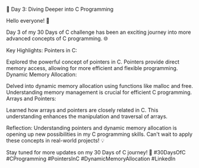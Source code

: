 🚀 Day 3: Diving Deeper into C Programming

Hello everyone! 👋

Day 3 of my 30 Days of C challenge has been an exciting journey into more advanced concepts of C programming. 🌐

Key Highlights:
Pointers in C:

Explored the powerful concept of pointers in C. Pointers provide direct memory access, allowing for more efficient and flexible programming.
Dynamic Memory Allocation:

Delved into dynamic memory allocation using functions like malloc and free. Understanding memory management is crucial for efficient C programming.
Arrays and Pointers:

Learned how arrays and pointers are closely related in C. This understanding enhances the manipulation and traversal of arrays.

Reflection:
Understanding pointers and dynamic memory allocation is opening up new possibilities in my C programming skills. Can't wait to apply these concepts in real-world projects! 💡

Stay tuned for more updates on my 30 Days of C journey! 🚀
#30DaysOfC #CProgramming #PointersInC #DynamicMemoryAllocation #LinkedIn
